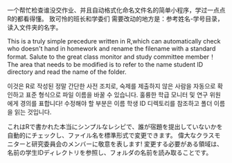 一个帮忙检查谁没交作业、并且自动格式化命名文件名的简单小程序，学过一点点R的都看得懂。
致可怜的班长和学委们
需要改动的地方是：参考姓名-学号目录，读入文件夹的名字。

This is a truly simple precedure written in R,which can automatically check who doesn't hand in homework and rename the filename with a standard format.
Salute to the great class monitor and study committee member！
The area that needs to be modified is to refer to the name student ID directory and read the name of the folder.

이것은 R로 작성된 정말 간단한 사전 조치로, 숙제를 제출하지 않은 사람을 자동으로 확인하고 표준 형식으로 파일 이름을 바꿀 수 있습니다.
훌륭한 학급 모니터 및 연구 위원에게 경의를 표합니다!
수정해야 할 부분은 이름 학생 ID 디렉토리를 참조하고 폴더 이름을 읽는 것입니다.

これはRで書かれた本当にシンプルなレシピで、誰が宿題を提出していないかを自動的にチェックし、ファイル名を標準形式で変更できます。
偉大なクラスモニターと研究委員会のメンバーに敬意を表します!
変更する必要がある領域は、名前の学生IDディレクトリを参照し、フォルダの名前を読み取ることです。
